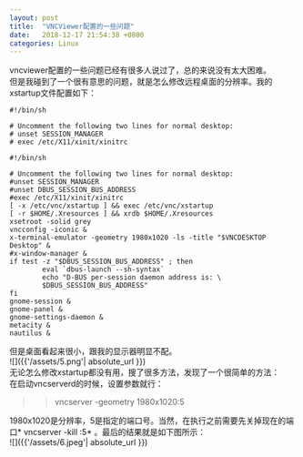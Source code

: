 ```yaml
---
layout: post
title:  "VNCViewer配置的一些问题"
date:   2018-12-17 21:54:38 +0800
categories: Linux
---
```


vncviewer配置的一些问题已经有很多人说过了，总的来说没有太大困难。  
但是我碰到了一个很有意思的问题，就是怎么修改远程桌面的分辨率。我的xstartup文件配置如下：  
```
#!/bin/sh

# Uncomment the following two lines for normal desktop:
# unset SESSION_MANAGER
# exec /etc/X11/xinit/xinitrc

#!/bin/sh

# Uncomment the following two lines for normal desktop:
#unset SESSION_MANAGER
#unset DBUS_SESSION_BUS_ADDRESS
#exec /etc/X11/xinit/xinitrc
[ -x /etc/vnc/xstartup ] && exec /etc/vnc/xstartup
[ -r $HOME/.Xresources ] && xrdb $HOME/.Xresources
xsetroot -solid grey
vncconfig -iconic &
x-terminal-emulator -geometry 1980x1020 -ls -title "$VNCDESKTOP Desktop" &
#x-window-manager &
if test -z "$DBUS_SESSION_BUS_ADDRESS" ; then
        eval `dbus-launch --sh-syntax`
        echo "D-BUS per-session daemon address is: \
        $DBUS_SESSION_BUS_ADDRESS"
fi
gnome-session &
gnome-panel &
gnome-settings-daemon &
metacity &
nautilus &
```
但是桌面看起来很小，跟我的显示器明显不配。  
![]({{'/assets/5.png'| absolute_url }})  
无论怎么修改xstartup都没有用，搜了很多方法，发现了一个很简单的方法：  
在启动vncserverd的时候，设置参数就行：  
>> vncserver -geometry 1980x1020:5   

1980x1020是分辨率，5是指定的端口号。当然，在执行之前需要先关掉现在的端口* vncserver -kill :5* 。最后的结果就是如下图所示：  
![]({{'/assets/6.jpeg'| absolute_url }})  
